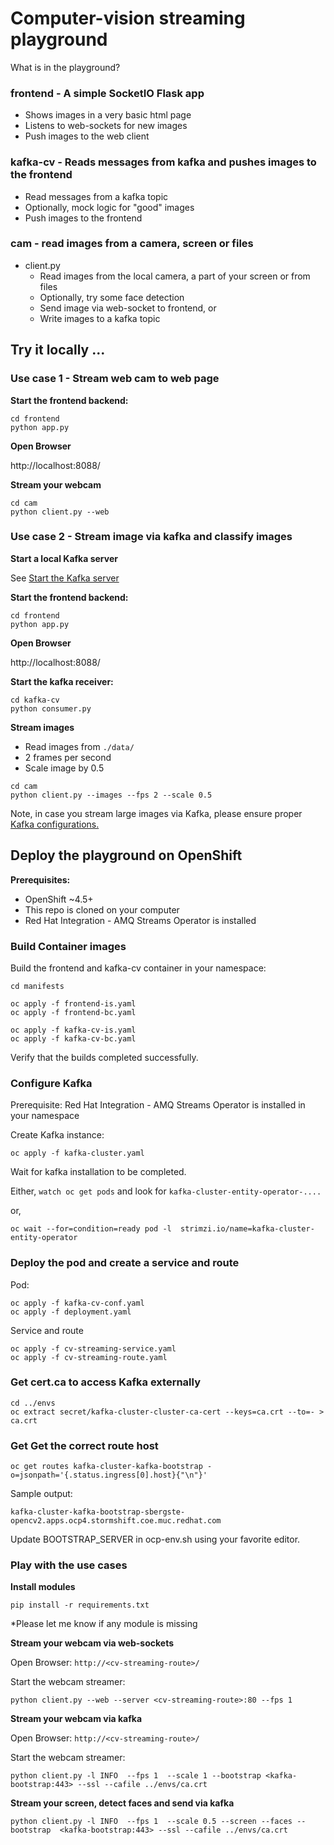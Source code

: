 # Computer-vision streaming playground

What is in the playground?

### frontend - A simple SocketIO Flask app 
- Shows images in a very basic html page 
- Listens to web-sockets for new images
- Push images to the web client 

### kafka-cv - Reads messages from kafka and pushes images to the frontend
- Read messages from a kafka topic
- Optionally, mock logic for "good" images
- Push images to the frontend

### cam - read images from a camera, screen or files
- client.py 
  - Read images from the local camera, a part of your screen or from files
  - Optionally, try some face detection 
  - Send image via web-socket to frontend, or
  - Write images to a kafka topic

## Try it locally ...

### Use case 1 - Stream web cam to web page

**Start the frontend backend:**
```
cd frontend
python app.py
```

**Open Browser**

http://localhost:8088/ 

**Stream your webcam**
```
cd cam
python client.py --web
```


### Use case 2 - Stream image via kafka and classify images 

**Start a local Kafka server**

See [ Start the Kafka server](
https://kafka.apache.org/25/documentation/streams/quickstart#quickstart_streams_startserver)

**Start the frontend backend:**
```
cd frontend
python app.py
```

**Open Browser**

http://localhost:8088/ 


**Start the kafka receiver:**
```
cd kafka-cv
python consumer.py
```

**Stream images**

- Read images from `./data/`
- 2 frames per second
- Scale image by 0.5

```
cd cam
python client.py --images --fps 2 --scale 0.5
```

Note, in case you stream large images via Kafka, please ensure proper [Kafka configurations.](https://stackoverflow.com/questions/51767879/not-able-to-send-large-messages-to-kafka)



## Deploy the playground on OpenShift

**Prerequisites:**
- OpenShift ~4.5+
- This repo is cloned on your computer
- Red Hat Integration - AMQ Streams Operator is installed
   
### Build Container images
Build the frontend and kafka-cv container in your namespace:

```
cd manifests

oc apply -f frontend-is.yaml
oc apply -f frontend-bc.yaml

oc apply -f kafka-cv-is.yaml
oc apply -f kafka-cv-bc.yaml
```

Verify that the builds completed successfully.

### Configure Kafka

Prerequisite: Red Hat Integration - AMQ Streams Operator is installed in your namespace

Create Kafka instance:
```
oc apply -f kafka-cluster.yaml
```

Wait for kafka installation to be completed.

Either,
`watch oc get pods`
and look for `kafka-cluster-entity-operator-....`

or,

```
oc wait --for=condition=ready pod -l  strimzi.io/name=kafka-cluster-entity-operator
```
### Deploy the pod and create a service and route

Pod:
```
oc apply -f kafka-cv-conf.yaml
oc apply -f deployment.yaml 
```

Service and route
```
oc apply -f cv-streaming-service.yaml
oc apply -f cv-streaming-route.yaml
```
### Get cert.ca to access Kafka externally

```
cd ../envs
oc extract secret/kafka-cluster-cluster-ca-cert --keys=ca.crt --to=- > ca.crt 
```

### Get Get the correct route host
```
oc get routes kafka-cluster-kafka-bootstrap -o=jsonpath='{.status.ingress[0].host}{"\n"}'
```
Sample output:
```
kafka-cluster-kafka-bootstrap-sbergste-opencv2.apps.ocp4.stormshift.coe.muc.redhat.com
```
Update BOOTSTRAP_SERVER in ocp-env.sh using your favorite editor.

### Play with the use cases


**Install modules**
```
pip install -r requirements.txt
```

*Please let me know if any module is missing

**Stream your webcam via web-sockets**

Open Browser: `http://<cv-streaming-route>/`

Start the webcam streamer:
```
python client.py --web --server <cv-streaming-route>:80 --fps 1
```


**Stream your webcam via kafka**

Open Browser: `http://<cv-streaming-route>/`

Start the webcam streamer:

```
python client.py -l INFO  --fps 1  --scale 1 --bootstrap <kafka-bootstrap:443> --ssl --cafile ../envs/ca.crt
```

**Stream your screen, detect faces and send via kafka**

```
python client.py -l INFO  --fps 1  --scale 0.5 --screen --faces --bootstrap  <kafka-bootstrap:443> --ssl --cafile ../envs/ca.crt
```

